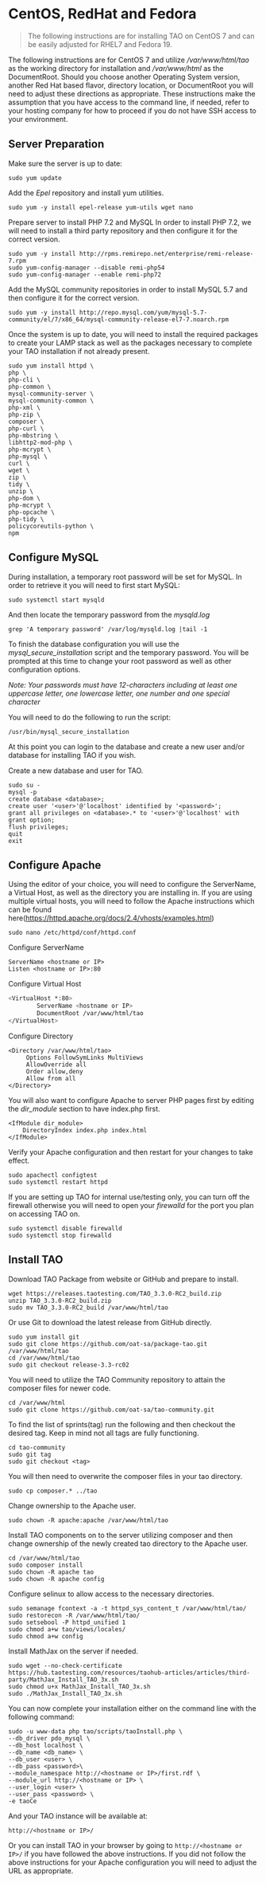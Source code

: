 # CentOS, RedHat and Fedora

> The following instructions are for installing TAO on CentOS 7 and can be easily adjusted for RHEL7 and Fedora 19.

The following instructions are for CentOS 7 and utilize _/var/www/html/tao_ as the working directory for installation and _/var/www/html_ as the DocumentRoot. Should you choose another Operating System version, another Red Hat based flavor, directory location, or DocumentRoot you will need to adjust these directions as appropriate. These instructions make the assumption that you have access to the command line, if needed, refer to your hosting company for how to proceed if you do not have SSH access to your environment.

## Server Preparation
Make sure the server is up to date:

```
sudo yum update
```

Add the _Epel_ repository and install yum utilities.

```
sudo yum -y install epel-release yum-utils wget nano
```

Prepare server to install PHP 7.2 and MySQL
In order to install PHP 7.2, we will need to install a third party repository and then configure it for the correct version.
```
sudo yum -y install http://rpms.remirepo.net/enterprise/remi-release-7.rpm
sudo yum-config-manager --disable remi-php54
sudo yum-config-manager --enable remi-php72
```

Add the MySQL community repositories in order to install MySQL 5.7 and then configure it for the correct version.
```
sudo yum -y install http://repo.mysql.com/yum/mysql-5.7-community/el/7/x86_64/mysql-community-release-el7-7.noarch.rpm
```

Once the system is up to date, you will need to install the required packages to create your LAMP stack as well as the packages necessary to complete your TAO installation if not already present.

```
sudo yum install httpd \
php \
php-cli \
php-common \
mysql-community-server \
mysql-community-common \
php-xml \
php-zip \
composer \
php-curl \
php-mbstring \
libhttp2-mod-php \
php-mcrypt \
php-mysql \
curl \
wget \
zip \
tidy \
unzip \
php-dom \
php-mcrypt \
php-opcache \
php-tidy \
policycoreutils-python \
npm 
```

## Configure MySQL

During installation, a temporary root password will be set for MySQL. In order to retrieve it you will need to first start MySQL:

```
sudo systemctl start mysqld
```

And then locate the temporary password from the *mysqld.log*

```
grep 'A temporary password' /var/log/mysqld.log |tail -1
```

To finish the database configuration you will use the *mysql_secure_installation* script and the temporary password. You will be prompted at this time to change your root password as well as other configuration options. 

*Note: Your passwords must have 12-characters including at least one uppercase letter, one lowercase letter, one number and one special character*

You will need to do the following to run the script:

```
/usr/bin/mysql_secure_installation
```

At this point you can login to the database and create a new user and/or database for installing TAO if you wish.

Create a new database and user for TAO.

```
sudo su -
mysql -p
create database <database>;
create user '<user>'@'localhost' identified by '<password>';
grant all privileges on <database>.* to '<user>'@'localhost' with grant option;
flush privileges;
quit
exit
```


## Configure Apache
Using the editor of your choice, you will need to configure the ServerName, a Virtual Host, as well as the directory you are installing in. If you are using multiple virtual hosts, you will need to follow the Apache instructions which can be found here(https://httpd.apache.org/docs/2.4/vhosts/examples.html)

```
sudo nano /etc/httpd/conf/httpd.conf
```

Configure ServerName

```
ServerName <hostname or IP>
Listen <hostname or IP>:80
```
Configure Virtual Host
```bash
<VirtualHost *:80>
        ServerName <hostname or IP>
        DocumentRoot /var/www/html/tao
</VirtualHost>
```

Configure Directory

```
<Directory /var/www/html/tao>
     Options FollowSymLinks MultiViews
     AllowOverride all
     Order allow,deny
     Allow from all
</Directory>
```

You will also want to configure Apache to server PHP pages first by editing the _dir_module_ section to have index.php first.
```
<IfModule dir_module>
    DirectoryIndex index.php index.html
</IfModule>
```

Verify your Apache configuration and then restart for your changes to take effect.

```
sudo apachectl configtest
sudo systemctl restart httpd
```

If you are setting up TAO for internal use/testing only, you can turn off the firewall otherwise you will need to open your _firewalld_ for the port you plan on accessing TAO on. 

```
sudo systemctl disable firewalld
sudo systemctl stop firewalld
```

## Install TAO

Download TAO Package from website or GitHub and prepare to install.

```
wget https://releases.taotesting.com/TAO_3.3.0-RC2_build.zip
unzip TAO_3.3.0-RC2_build.zip
sudo mv TAO_3.3.0-RC2_build /var/www/html/tao
```

Or use Git to download the latest release from GitHub directly.
```
sudo yum install git
sudo git clone https://github.com/oat-sa/package-tao.git /var/www/html/tao
cd /var/www/html/tao
sudo git checkout release-3.3-rc02
```

You will need to utilize the TAO Community repository to attain the composer files for newer code. 

```
cd /var/www/html
sudo git clone https://github.com/oat-sa/tao-community.git
```

To find the list of sprints(tag) run the following and then checkout the desired tag. Keep in mind not all tags are fully functioning.

```
cd tao-community
sudo git tag
sudo git checkout <tag>
```

You will then need to overwrite the composer files in your tao directory.

```
sudo cp composer.* ../tao
```

Change ownership to the Apache user.

```
sudo chown -R apache:apache /var/www/html/tao
```

Install TAO components on to the server utilizing composer and then change ownership of the newly created tao directory to the Apache user.

```
cd /var/www/html/tao
sudo composer install
sudo chown -R apache tao
sudo chown -R apache config
```

Configure selinux to allow access to the necessary directories.

```
sudo semanage fcontext -a -t httpd_sys_content_t /var/www/html/tao/
sudo restorecon -R /var/www/html/tao/
sudo setsebool -P httpd_unified 1
sudo chmod a+w tao/views/locales/
sudo chmod a+w config
```

Install MathJax on the server if needed.

```
sudo wget --no-check-certificate  https://hub.taotesting.com/resources/taohub-articles/articles/third-party/MathJax_Install_TAO_3x.sh
sudo chmod u+x MathJax_Install_TAO_3x.sh
sudo ./MathJax_Install_TAO_3x.sh
```

You can now complete your installation either on the command line with the following command:

```
sudo -u www-data php tao/scripts/taoInstall.php \
--db_driver pdo_mysql \
--db_host localhost \
--db_name <db_name> \
--db_user <user> \
--db_pass <password>\
--module_namespace http://<hostname or IP>/first.rdf \
--module_url http://<hostname or IP> \
--user_login <user> \
--user_pass <password> \
-e taoCe
```

And your TAO instance will be available at:

```
http://<hostname or IP>/
```

Or you can install TAO in your browser by going to `http://<hostname or IP>/` if you have followed the above instructions. If you did not follow the above instructions for your Apache configuration you will need to adjust the URL as appropriate. 
